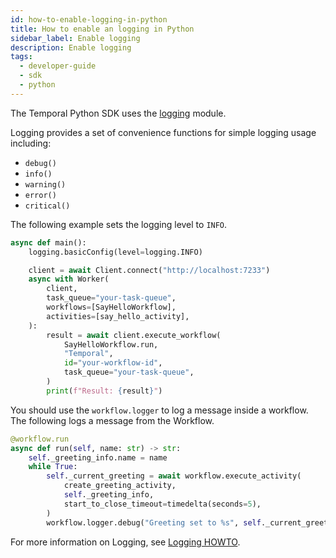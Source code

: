 ```yaml
---
id: how-to-enable-logging-in-python
title: How to enable an logging in Python
sidebar_label: Enable logging
description: Enable logging
tags:
  - developer-guide
  - sdk
  - python
---
```


The Temporal Python SDK uses the [logging](https://docs.python.org/3/library/logging.html) module.

Logging provides a set of convenience functions for simple logging usage including:

- `debug()`
- `info()`
- `warning()`
- `error()`
- `critical()`

The following example sets the logging level to `INFO`.

```python
async def main():
    logging.basicConfig(level=logging.INFO)

    client = await Client.connect("http://localhost:7233")
    async with Worker(
        client,
        task_queue="your-task-queue",
        workflows=[SayHelloWorkflow],
        activities=[say_hello_activity],
    ):
        result = await client.execute_workflow(
            SayHelloWorkflow.run,
            "Temporal",
            id="your-workflow-id",
            task_queue="your-task-queue",
        )
        print(f"Result: {result}")
```

You should use the `workflow.logger` to log a message inside a workflow. The following logs a message from the Workflow.

```python
@workflow.run
async def run(self, name: str) -> str:
    self._greeting_info.name = name
    while True:
        self._current_greeting = await workflow.execute_activity(
            create_greeting_activity,
            self._greeting_info,
            start_to_close_timeout=timedelta(seconds=5),
        )
        workflow.logger.debug("Greeting set to %s", self._current_greeting)
```

For more information on Logging, see [Logging HOWTO](https://docs.python.org/3/howto/logging.html).
